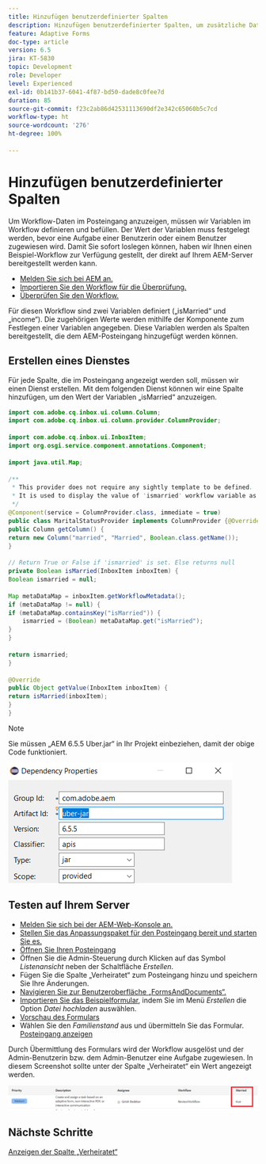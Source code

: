```yaml
---
title: Hinzufügen benutzerdefinierter Spalten
description: Hinzufügen benutzerdefinierter Spalten, um zusätzliche Daten des Workflows anzuzeigen
feature: Adaptive Forms
doc-type: article
version: 6.5
jira: KT-5830
topic: Development
role: Developer
level: Experienced
exl-id: 0b141b37-6041-4f87-bd50-dade8c0fee7d
duration: 85
source-git-commit: f23c2ab86d42531113690df2e342c65060b5c7cd
workflow-type: ht
source-wordcount: '276'
ht-degree: 100%

---
```


# Hinzufügen benutzerdefinierter Spalten

Um Workflow-Daten im Posteingang anzuzeigen, müssen wir Variablen im Workflow definieren und befüllen. Der Wert der Variablen muss festgelegt werden, bevor eine Aufgabe einer Benutzerin oder einem Benutzer zugewiesen wird. Damit Sie sofort loslegen können, haben wir Ihnen einen Beispiel-Workflow zur Verfügung gestellt, der direkt auf Ihrem AEM-Server bereitgestellt werden kann.

* [Melden Sie sich bei AEM an.](http://localhost:4502/crx/de/index.jsp)
* [Importieren Sie den Workflow für die Überprüfung.](assets/review-workflow.zip)
* [Überprüfen Sie den Workflow.](http://localhost:4502/editor.html/conf/global/settings/workflow/models/reviewworkflow.html)

Für diesen Workflow sind zwei Variablen definiert („isMarried“ und „income“). Die zugehörigen Werte werden mithilfe der Komponente zum Festlegen einer Variablen angegeben. Diese Variablen werden als Spalten bereitgestellt, die dem AEM-Posteingang hinzugefügt werden können.

## Erstellen eines Dienstes

Für jede Spalte, die im Posteingang angezeigt werden soll, müssen wir einen Dienst erstellen. Mit dem folgenden Dienst können wir eine Spalte hinzufügen, um den Wert der Variablen „isMarried“ anzuzeigen.

```java
import com.adobe.cq.inbox.ui.column.Column;
import com.adobe.cq.inbox.ui.column.provider.ColumnProvider;

import com.adobe.cq.inbox.ui.InboxItem;
import org.osgi.service.component.annotations.Component;

import java.util.Map;

/**
 * This provider does not require any sightly template to be defined.
 * It is used to display the value of 'ismarried' workflow variable as a column in inbox
 */
@Component(service = ColumnProvider.class, immediate = true)
public class MaritalStatusProvider implements ColumnProvider {@Override
public Column getColumn() {
return new Column("married", "Married", Boolean.class.getName());
}

// Return True or False if 'ismarried' is set. Else returns null
private Boolean isMarried(InboxItem inboxItem) {
Boolean ismarried = null;

Map metaDataMap = inboxItem.getWorkflowMetadata();
if (metaDataMap != null) {
if (metaDataMap.containsKey("isMarried")) {
    ismarried = (Boolean) metaDataMap.get("isMarried");
}
}

return ismarried;
}

@Override
public Object getValue(InboxItem inboxItem) {
return isMarried(inboxItem);
}
}
```

>[!NOTE]
>
>Sie müssen „AEM 6.5.5 Uber.jar“ in Ihr Projekt einbeziehen, damit der obige Code funktioniert.

![uber-jar](assets/uber-jar.PNG)

## Testen auf Ihrem Server

* [Melden Sie sich bei der AEM-Web-Konsole an.](http://localhost:4502/system/console/bundles)
* [Stellen Sie das Anpassungspaket für den Posteingang bereit und starten Sie es.](assets/inboxcustomization.inboxcustomization.core-1.0-SNAPSHOT.jar)
* [Öffnen Sie Ihren Posteingang](http://localhost:4502/aem/inbox)
* Öffnen Sie die Admin-Steuerung durch Klicken auf das Symbol _Listenansicht_ neben der Schaltfläche _Erstellen_.
* Fügen Sie die Spalte „Verheiratet“ zum Posteingang hinzu und speichern Sie Ihre Änderungen.
* [Navigieren Sie zur Benutzeroberfläche „FormsAndDocuments“.](http://localhost:4502/aem/forms.html/content/dam/formsanddocuments)
* [Importieren Sie das Beispielformular](assets/snap-form.zip), indem Sie im Menü _Erstellen_ die Option _Datei hochladen_ auswählen.
* [Vorschau des Formulars](http://localhost:4502/content/dam/formsanddocuments/snapform/jcr:content?wcmmode=disabled)
* Wählen Sie den _Familienstand_ aus und übermitteln Sie das Formular.
  [Posteingang anzeigen](http://localhost:4502/aem/inbox)

Durch Übermittlung des Formulars wird der Workflow ausgelöst und der Admin-Benutzerin bzw. dem Admin-Benutzer eine Aufgabe zugewiesen. In diesem Screenshot sollte unter der Spalte „Verheiratet“ ein Wert angezeigt werden.

![Spalte „Verheiratet“](assets/married-column.PNG)

## Nächste Schritte

[Anzeigen der Spalte „Verheiratet“](./use-sightly-template.md)
